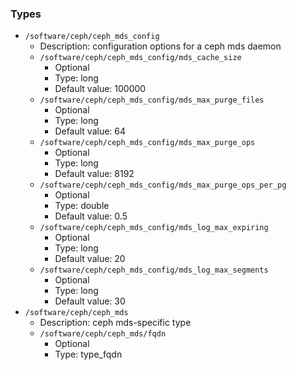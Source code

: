 
### Types

 - `/software/ceph/ceph_mds_config`
    - Description:  configuration options for a ceph mds daemon
    - `/software/ceph/ceph_mds_config/mds_cache_size`
        - Optional
        - Type: long
        - Default value: 100000
    - `/software/ceph/ceph_mds_config/mds_max_purge_files`
        - Optional
        - Type: long
        - Default value: 64
    - `/software/ceph/ceph_mds_config/mds_max_purge_ops`
        - Optional
        - Type: long
        - Default value: 8192
    - `/software/ceph/ceph_mds_config/mds_max_purge_ops_per_pg`
        - Optional
        - Type: double
        - Default value: 0.5
    - `/software/ceph/ceph_mds_config/mds_log_max_expiring`
        - Optional
        - Type: long
        - Default value: 20
    - `/software/ceph/ceph_mds_config/mds_log_max_segments`
        - Optional
        - Type: long
        - Default value: 30
 - `/software/ceph/ceph_mds`
    - Description:  ceph mds-specific type
    - `/software/ceph/ceph_mds/fqdn`
        - Optional
        - Type: type_fqdn
